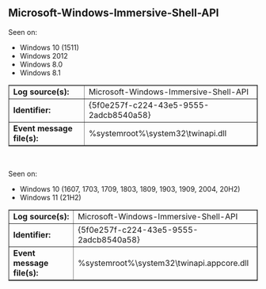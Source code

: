 ## Microsoft-Windows-Immersive-Shell-API

Seen on:
* Windows 10 (1511)
* Windows 2012
* Windows 8.0
* Windows 8.1

<table border="1" class="docutils">
  <tbody>
    <tr>
      <td><b>Log source(s):</b></td>
      <td>Microsoft-Windows-Immersive-Shell-API</td>
    </tr>
    <tr>
      <td><b>Identifier:</b></td>
      <td>{5f0e257f-c224-43e5-9555-2adcb8540a58}</td>
    </tr>
    <tr>
      <td><b>Event message file(s):</b></td>
      <td>%systemroot%\system32\twinapi.dll</td>
    </tr>
  </tbody>
</table>

&nbsp;

Seen on:
* Windows 10 (1607, 1703, 1709, 1803, 1809, 1903, 1909, 2004, 20H2)
* Windows 11 (21H2)

<table border="1" class="docutils">
  <tbody>
    <tr>
      <td><b>Log source(s):</b></td>
      <td>Microsoft-Windows-Immersive-Shell-API</td>
    </tr>
    <tr>
      <td><b>Identifier:</b></td>
      <td>{5f0e257f-c224-43e5-9555-2adcb8540a58}</td>
    </tr>
    <tr>
      <td><b>Event message file(s):</b></td>
      <td>%systemroot%\system32\twinapi.appcore.dll</td>
    </tr>
  </tbody>
</table>

&nbsp;

